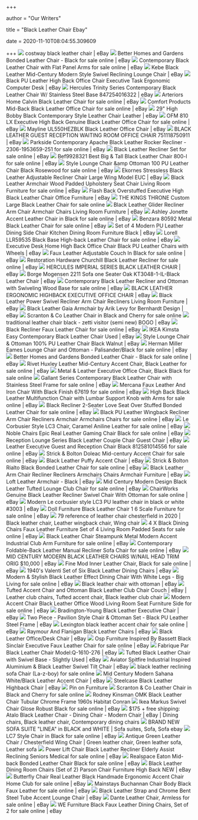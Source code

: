 +++
        
author = "Our Writers"
        
title = "Black Leather Chair Ebay"
        
date = 2020-11-10T08:04:55.309609
        
+++
[ ![](https://i.ebayimg.com/images/g/67MAAOSwUUdayVcu/s-l300.jpg)](https://i.ebayimg.com/images/g/67MAAOSwUUdayVcu/s-l300.jpg) costway black leather chair | eBay
[ ![](https://i.ebayimg.com/images/g/nBUAAOSwM0VeG29I/s-l640.jpg)](https://i.ebayimg.com/images/g/nBUAAOSwM0VeG29I/s-l640.jpg) Better Homes and Gardens Bonded Leather Chair - Black for sale online | eBay
[ ![](https://i.ebayimg.com/images/g/oowAAOSwalFfE~OO/s-l640.jpg)](https://i.ebayimg.com/images/g/oowAAOSwalFfE~OO/s-l640.jpg) Contemporary Black Leather Chair with Flat Panel Arms for sale online | eBay
[ ![](https://i.ebayimg.com/images/g/8mkAAOSwSANa8IUL/s-l400.jpg)](https://i.ebayimg.com/images/g/8mkAAOSwSANa8IUL/s-l400.jpg) Kebe Black Leather Mid-Century Modern Style Swivel Reclining Lounge Chair |  eBay
[ ![](https://d3d71ba2asa5oz.cloudfront.net/12012965/images/048-gm-48102_25.jpg)](https://d3d71ba2asa5oz.cloudfront.net/12012965/images/048-gm-48102_25.jpg) Black PU Leather High Back Office Chair Executive Task Ergonomic Computer  Desk | eBay
[ ![](https://sep.yimg.com/ay/yhst-96405782831295/hercules-trinity-series-contemporary-black-leather-chair-w-stainless-steel-base-17.jpg)](https://sep.yimg.com/ay/yhst-96405782831295/hercules-trinity-series-contemporary-black-leather-chair-w-stainless-steel-base-17.jpg) Hercules Trinity Series Contemporary Black Leather Chair W/ Stainless Steel  Base 847254016322 | eBay
[ ![](https://i.ebayimg.com/images/g/pHUAAOSwvcheINfL/s-l640.jpg)](https://i.ebayimg.com/images/g/pHUAAOSwvcheINfL/s-l640.jpg) Arteriors Home Calvin Black Leather Chair for sale online | eBay
[ ![](https://i.ebayimg.com/images/g/tOwAAOSwVwtbYQ0-/s-l640.jpg)](https://i.ebayimg.com/images/g/tOwAAOSwVwtbYQ0-/s-l640.jpg) Comfort Products Mid-Back Black Leather Office Chair for sale online | eBay
[ ![](https://i.ebayimg.com/images/g/0tgAAOSwGotWlop7/s-l640.jpg)](https://i.ebayimg.com/images/g/0tgAAOSwGotWlop7/s-l640.jpg) 29" High Bobby Black Contemporary Style Leather Chair Leather | eBay
[ ![](https://i.ebayimg.com/images/g/vAwAAOSwYARbV7r8/s-l640.jpg)](https://i.ebayimg.com/images/g/vAwAAOSwYARbV7r8/s-l640.jpg) OFM 810 LX Executive High Back Genuine Black Leather Office Chair for sale  online | eBay
[ ![](https://i.ebayimg.com/images/g/H-gAAOSwygte8LHq/s-l300.jpg)](https://i.ebayimg.com/images/g/H-gAAOSwygte8LHq/s-l300.jpg) Mayline UL550HEZBLK Black Leather Office Chair | eBay
[ ![](https://i.ebayimg.com/images/g/4OkAAOxyjzNRF0Th/s-l300.jpg)](https://i.ebayimg.com/images/g/4OkAAOxyjzNRF0Th/s-l300.jpg) BLACK LEATHER GUEST RECEPTION WAITING ROOM OFFICE CHAIR 751118750911 | eBay
[ ![](https://i.ebayimg.com/images/g/wBAAAOSwMBVexlNG/s-l640.png)](https://i.ebayimg.com/images/g/wBAAAOSwMBVexlNG/s-l640.png) Parkside Contemporary Apache Black Leather Rocker Recliner -  2306-1953659-251 for sale online | eBay
[ ![](https://i.ebayimg.com/images/g/~6UAAOSwwI9eiCow/s-l640.jpg)](https://i.ebayimg.com/images/g/~6UAAOSwwI9eiCow/s-l640.jpg) Black Leather Recliner Set for sale online | eBay
[ ![](https://i.ebayimg.com/images/g/DhMAAOSwQLRbrMgc/s-l640.jpg)](https://i.ebayimg.com/images/g/DhMAAOSwQLRbrMgc/s-l640.jpg) Bef9928321 Best Big & Tall Black Leather Chair 800-l for sale online | eBay
[ ![](https://i.ebayimg.com/images/g/~sgAAOSwlQddHFnc/s-l640.jpg)](https://i.ebayimg.com/images/g/~sgAAOSwlQddHFnc/s-l640.jpg) Style Lounge Chair &amp Ottoman 100 PU Leather Chair Black Rosewood for  sale online | eBay
[ ![](https://i.ebayimg.com/images/g/7DgAAOSwt4VfIWJF/s-l300.jpg)](https://i.ebayimg.com/images/g/7DgAAOSwt4VfIWJF/s-l300.jpg) Ekornes Stressless Black Leather Adjustable Recliner Chair Large Wing Model  EUC | eBay
[ ![](https://i.ebayimg.com/images/g/ICkAAOSw~rhcE1Wi/s-l640.jpg)](https://i.ebayimg.com/images/g/ICkAAOSw~rhcE1Wi/s-l640.jpg) Black Leather Armchair Wood Padded Upholstery Seat Chair Living Room  Furniture for sale online | eBay
[ ![](https://i.ebayimg.com/images/g/SmMAAOSwzXxaAff0/s-l300.jpg)](https://i.ebayimg.com/images/g/SmMAAOSwzXxaAff0/s-l300.jpg) Flash Back Overstuffed Executive High Black Leather Chair Office Furniture  | eBay
[ ![](https://i.ebayimg.com/images/g/D6EAAOSw4ZNc0k3P/s-l640.jpg)](https://i.ebayimg.com/images/g/D6EAAOSw4ZNc0k3P/s-l640.jpg) THE KINGS THRONE Custom Large Black Leather Chair for sale online
[ ![](https://i.ebayimg.com/images/g/mCcAAOSw6DVaL~eT/s-l300.jpg)](https://i.ebayimg.com/images/g/mCcAAOSw6DVaL~eT/s-l300.jpg) Black Leather Glider Recliner Arm Chair Armchair Chairs Living Room  Furniture | eBay
[ ![](https://i.ebayimg.com/images/g/-SwAAOSwovNd1Wby/s-l640.jpg)](https://i.ebayimg.com/images/g/-SwAAOSwovNd1Wby/s-l640.jpg) Ashley Jonette Accent Leather Chair in Black for sale online | eBay
[ ![](https://i.ebayimg.com/images/g/9IkAAOSwfadeZAN5/s-l640.jpg)](https://i.ebayimg.com/images/g/9IkAAOSwfadeZAN5/s-l640.jpg) Benzara 80592 Metal Black Leather Chair for sale online | eBay
[ ![](https://i.ebayimg.com/images/g/N0wAAOSw6DdZkmh7/s-l300.jpg)](https://i.ebayimg.com/images/g/N0wAAOSw6DdZkmh7/s-l300.jpg) Set of 4 Modern PU Leather Dining Side Chair Kitchen Dining Room Furniture  Black | eBay
[ ![](https://i.ebayimg.com/images/g/FkIAAOSwLDBeTa3b/s-l600.jpg)](https://i.ebayimg.com/images/g/FkIAAOSwLDBeTa3b/s-l600.jpg) Lorell LLR59535 Black Base High-back Leather Chair for sale online | eBay
[ ![](https://i.ebayimg.com/images/g/6rsAAOSwoU1e~VgH/s-l300.jpg)](https://i.ebayimg.com/images/g/6rsAAOSwoU1e~VgH/s-l300.jpg) Executive Desk Home High Back Office Chair Black PU Leather Chairs with  Wheels | eBay
[ ![](https://i.ebayimg.com/images/g/1lsAAOSwKwhcINzb/s-l640.jpg)](https://i.ebayimg.com/images/g/1lsAAOSwKwhcINzb/s-l640.jpg) Faux Leather Adjustable Couch In Black for sale online | eBay
[ ![](https://i.ebayimg.com/images/g/1McAAOSw6QVe8Csu/s-l1600.jpg)](https://i.ebayimg.com/images/g/1McAAOSw6QVe8Csu/s-l1600.jpg) Restoration Hardware Churchill Black Leather Recliner for sale online | eBay
[ ![](https://i.ebayimg.com/images/g/8e4AAOSws65Tmy~~/s-l300.jpg)](https://i.ebayimg.com/images/g/8e4AAOSws65Tmy~~/s-l300.jpg) HERCULES IMPERIAL SERIES BLACK LEATHER CHAIR | eBay
[ ![](https://i.ebayimg.com/images/g/8TEAAOSwPpRc8CNF/s-l300.jpg)](https://i.ebayimg.com/images/g/8TEAAOSwPpRc8CNF/s-l300.jpg) Borge Mogensen 2211 Sofa one Seater Oak KT3048-1-IL-Black Leather Chair |  eBay
[ ![](https://i.ebayimg.com/images/g/obMAAOSwol5Y1jHL/s-l640.jpg)](https://i.ebayimg.com/images/g/obMAAOSwol5Y1jHL/s-l640.jpg) Contemporary Black Leather Recliner and Ottoman with Swiveling Wood Base  for sale online | eBay
[ ![](https://i.ebayimg.com/images/g/25QAAOxyjzNRF3E~/s-l300.jpg)](https://i.ebayimg.com/images/g/25QAAOxyjzNRF3E~/s-l300.jpg) BLACK LEATHER ERGONOMIC HIGHBACK EXECUTIVE OFFICE CHAIR | eBay
[ ![](https://i.ebayimg.com/images/g/2PoAAOSwsUZfCKMV/s-l300.jpg)](https://i.ebayimg.com/images/g/2PoAAOSwsUZfCKMV/s-l300.jpg) Black Leather Power Swivel Recliner Arm Chair Recliners Living Room  Furniture | eBay
[ ![](https://i.ebayimg.com/images/g/II0AAOSwmNxaaMxi/s-l300.jpg)](https://i.ebayimg.com/images/g/II0AAOSwmNxaaMxi/s-l300.jpg) Black Leather Gaia Armchair by Arik Levy for Bernhardt Design | eBay
[ ![](https://i.ebayimg.com/images/g/M~oAAOSwHNtcn4lX/s-l640.jpg)](https://i.ebayimg.com/images/g/M~oAAOSwHNtcn4lX/s-l640.jpg) Scranton & Co Leather Chair in Black and Cherry for sale online
[ ![](https://i.ebayimg.com/images/g/rMAAAOSwXy1btrMS/s-l300.jpg)](https://i.ebayimg.com/images/g/rMAAAOSwXy1btrMS/s-l300.jpg) traditional leather chair black - zetti visitor (semi new) BOGO | eBay
[ ![](https://i.ebayimg.com/images/g/NaoAAOSw9dteebjS/s-l640.jpg)](https://i.ebayimg.com/images/g/NaoAAOSw9dteebjS/s-l640.jpg) Black Recliner Faux Leather Chair for sale online | eBay
[ ![](https://i.ebayimg.com/images/g/274AAOSwt4xfW9~2/s-l400.jpg)](https://i.ebayimg.com/images/g/274AAOSwt4xfW9~2/s-l400.jpg) IKEA Kimsta Easy Contemporary Black Leather Chair Used | eBay
[ ![](https://i.ebayimg.com/images/g/4doAAOSw-9lejus8/s-l300.jpg)](https://i.ebayimg.com/images/g/4doAAOSw-9lejus8/s-l300.jpg) Style Lounge Chair &amp; Ottoman 100% PU Leather Chair Black Walnut | eBay
[ ![](https://i.ebayimg.com/images/g/JroAAOSwOZRfHqy4/s-l640.jpg)](https://i.ebayimg.com/images/g/JroAAOSwOZRfHqy4/s-l640.jpg) Herman Miller Eames Lounge Chair and Ottoman - Palisander/Black for sale  online | eBay
[ ![](https://i.ebayimg.com/images/g/ok0AAOSwYKpfM6yG/s-l600.jpg)](https://i.ebayimg.com/images/g/ok0AAOSwYKpfM6yG/s-l600.jpg) Better Homes and Gardens Bonded Leather Chair - Black for sale online | eBay
[ ![](https://i.ebayimg.com/images/g/6sQAAOSwOGdfZB8Y/s-l640.jpg)](https://i.ebayimg.com/images/g/6sQAAOSwOGdfZB8Y/s-l640.jpg) Rivet Huxley Leather Mid-Century Accent Chair, Black Leather for sale  online | eBay
[ ![](https://i.ebayimg.com/images/g/8EAAAOSwYTBeVGDZ/s-l640.jpg)](https://i.ebayimg.com/images/g/8EAAAOSwYTBeVGDZ/s-l640.jpg) Metal & Leather Executive Office Chair, Black Black for sale online
[ ![](https://i.ebayimg.com/images/g/4n8AAOSwnyFdW4fr/s-l640.jpg)](https://i.ebayimg.com/images/g/4n8AAOSwnyFdW4fr/s-l640.jpg) Gallant Series Contemporary Black Leather Chair with Stainless Steel Frame  for sale online | eBay
[ ![](https://i.ebayimg.com/images/g/-qAAAOSwELtdex9p/s-l640.jpg)](https://i.ebayimg.com/images/g/-qAAAOSwELtdex9p/s-l640.jpg) Mercana Faux Leather And Iron Chair With Black Finish 67619 for sale online  | eBay
[ ![](https://i.ebayimg.com/images/g/GF0AAOSwIgNXoiYG/s-l640.jpg)](https://i.ebayimg.com/images/g/GF0AAOSwIgNXoiYG/s-l640.jpg) High Back Black Leather Multifunction Chair with Lumbar Support Knob with  Arms for sale online | eBay
[ ![](https://i.ebayimg.com/images/g/gQYAAOSwtoVbOtY0/s-l640.jpg)](https://i.ebayimg.com/images/g/gQYAAOSwtoVbOtY0/s-l640.jpg) Black Recliner 2-Seater Love Seat Over Stuffed Bonded Leather Chair for  sale online | eBay
[ ![](https://i.ebayimg.com/images/g/OAMAAOSw3Rxe8NR-/s-l640.jpg)](https://i.ebayimg.com/images/g/OAMAAOSw3Rxe8NR-/s-l640.jpg) Black PU Leather Wingback Recliner Arm Chair Recliners Armchair Armchairs  Chairs for sale online | eBay
[ ![](https://i.ebayimg.com/images/g/knEAAOSw6CxdCSua/s-l640.jpg)](https://i.ebayimg.com/images/g/knEAAOSw6CxdCSua/s-l640.jpg) Le Corbusier Style LC3 Chair, Caramel Aniline Leather for sale online | eBay
[ ![](https://i.ebayimg.com/images/g/4aQAAOSwcm5fTxUH/s-l640.jpg)](https://i.ebayimg.com/images/g/4aQAAOSwcm5fTxUH/s-l640.jpg) Noble Chairs Epic Real Leather Gaming Chair Black for sale online | eBay
[ ![](https://i.ebayimg.com/images/g/Aj8AAOSwlpleh57N/s-l300.jpg)](https://i.ebayimg.com/images/g/Aj8AAOSwlpleh57N/s-l300.jpg) Reception Lounge Series Black Leather Couple Chair Guest Chair | eBay
[ ![](https://i.ebayimg.com/images/g/~AUAAOSw4qZeTT3A/s-l640.jpg)](https://i.ebayimg.com/images/g/~AUAAOSw4qZeTT3A/s-l640.jpg) Leather Executive Guest and Reception Chair Black 812581014556 for sale  online | eBay
[ ![](https://i.ebayimg.com/images/g/5EIAAOSwmxVePduR/s-l640.jpg)](https://i.ebayimg.com/images/g/5EIAAOSwmxVePduR/s-l640.jpg) Strick & Bolton Doleac Mid-century Accent Chair for sale online | eBay
[ ![](https://i.ebayimg.com/images/g/M9UAAOSwv8FeeET2/s-l300.png)](https://i.ebayimg.com/images/g/M9UAAOSwv8FeeET2/s-l300.png) Black Leather Puffy Accent Chair | eBay
[ ![](https://i.ebayimg.com/images/g/kwQAAOSwFLpe8PuT/s-l640.jpg)](https://i.ebayimg.com/images/g/kwQAAOSwFLpe8PuT/s-l640.jpg) Strick & Bolton Rialto Black Bonded Leather Chair for sale online | eBay
[ ![](https://i.ebayimg.com/images/g/fmMAAOSwFZZcETr2/s-l300.jpg)](https://i.ebayimg.com/images/g/fmMAAOSwFZZcETr2/s-l300.jpg) Black Leather Arm Chair Recliner Recliners Armchairs Chairs Armchair  Furniture | eBay
[ ![](https://i.ebayimg.com/images/g/xqoAAOSwZyJdA05K/s-l300.jpg)](https://i.ebayimg.com/images/g/xqoAAOSwZyJdA05K/s-l300.jpg) Loft Leather Armchair - Black | eBay
[ ![](https://i.ebayimg.com/images/g/T6sAAOSwOINe8Py1/s-l640.jpg)](https://i.ebayimg.com/images/g/T6sAAOSwOINe8Py1/s-l640.jpg) Mid Century Modern Design Black Leather Tufted Lounge Club Chair for sale  online | eBay
[ ![](https://i.ebayimg.com/images/g/LuYAAOSwytxfZBco/s-l640.jpg)](https://i.ebayimg.com/images/g/LuYAAOSwytxfZBco/s-l640.jpg) ChairWorks Genuine Black Leather Recliner Swivel Chair With Ottoman for  sale online | eBay
[ ![](https://i.ebayimg.com/images/g/0vsAAOSwC5NdCSuc/s-l300.jpg)](https://i.ebayimg.com/images/g/0vsAAOSwC5NdCSuc/s-l300.jpg) Modern Le corbusier style LC3 PU leather chair in black or white #3003 |  eBay
[ ![](https://i.ebayimg.com/images/g/0x4AAOSw-nZTpkKb/s-l640.jpg)](https://i.ebayimg.com/images/g/0x4AAOSw-nZTpkKb/s-l640.jpg) Doll Furniture Black Leather Chair 1 6 Scale Furniture for sale online |  eBay
[ ![](https://i.pinimg.com/736x/27/35/70/273570ec40b91a83af1f19cc72458fcf.jpg)](https://i.pinimg.com/736x/27/35/70/273570ec40b91a83af1f19cc72458fcf.jpg) 79 reference of leather chair chesterfield in 2020 | Black leather chair,  Leather wingback chair, Wing chair
[ ![](https://i.ebayimg.com/images/g/vGEAAOSw-tNXHtlN/s-l640.jpg)](https://i.ebayimg.com/images/g/vGEAAOSw-tNXHtlN/s-l640.jpg) 4 X Black Dining Chairs Faux Leather Furniture Set of 4 Living Room Padded  Seats for sale online | eBay
[ ![](https://i.ebayimg.com/images/g/x6YAAOSwA8tfEUXM/s-l640.jpg)](https://i.ebayimg.com/images/g/x6YAAOSwA8tfEUXM/s-l640.jpg) Black Leather Chair Steampunk Metal Modern Accent Industrial Club Arm  Furniture for sale online | eBay
[ ![](https://i.ebayimg.com/images/g/Pf0AAOSwApReKTVV/s-l640.jpg)](https://i.ebayimg.com/images/g/Pf0AAOSwApReKTVV/s-l640.jpg) Contemporary Foldable-Back Leather Manual Recliner Sofa Chair for sale  online | eBay
[ ![](https://i.ebayimg.com/images/g/SnAAAOSwPERdQf-j/s-l300.jpg)](https://i.ebayimg.com/images/g/SnAAAOSwPERdQf-j/s-l300.jpg) MID CENTURY MODERN BLACK LEATHER CHAIRS W/NAIL HEAD TRIM ORIG $10,000 | eBay
[ ![](https://i.ebayimg.com/images/g/ZgIAAOSwVrxbfzCC/s-l640.jpg)](https://i.ebayimg.com/images/g/ZgIAAOSwVrxbfzCC/s-l640.jpg) Fine Mod Inner Leather Chair, Black for sale online | eBay
[ ![](https://i.ebayimg.com/images/g/yXkAAOSw61Va4ML4/s-l300.jpg)](https://i.ebayimg.com/images/g/yXkAAOSw61Va4ML4/s-l300.jpg) 1940's Valenti Set of Six Black Leather Dining Chairs | eBay
[ ![](https://i.ebayimg.com/images/g/sNcAAOSwiTFd-dnh/s-l640.jpg)](https://i.ebayimg.com/images/g/sNcAAOSwiTFd-dnh/s-l640.jpg) Modern & Stylish Black Leather Effect Dining Chair With White Legs - Big  Living for sale online | eBay
[ ![](https://i.ebayimg.com/images/g/~FQAAOSw1NFaRQnq/s-l300.jpg)](https://i.ebayimg.com/images/g/~FQAAOSw1NFaRQnq/s-l300.jpg) Black leather chair with ottoman | eBay
[ ![](https://i.pinimg.com/originals/7d/6c/55/7d6c5527d7d3a63cbcdfcc21210b85b6.jpg)](https://i.pinimg.com/originals/7d/6c/55/7d6c5527d7d3a63cbcdfcc21210b85b6.jpg) Tufted Accent Chair and Ottoman Black Leather Club Chair Couch | eBay |  Leather club chairs, Tufted accent chair, Black leather club chair
[ ![](https://i.ebayimg.com/images/g/iQoAAOSwHEpfGP7F/s-l640.jpg)](https://i.ebayimg.com/images/g/iQoAAOSwHEpfGP7F/s-l640.jpg) Modern Accent Chair Black Leather Office Wood Living Room Seat Furniture  Side for sale online | eBay
[ ![](https://i.ebayimg.com/images/g/zbkAAOSwVvBdUc4a/s-l300.jpg)](https://i.ebayimg.com/images/g/zbkAAOSwVvBdUc4a/s-l300.jpg) Bradington-Young Black Leather Executive Chair | eBay
[ ![](https://i.ebayimg.com/images/g/DnUAAOSwvERcHBx6/s-l300.jpg)](https://i.ebayimg.com/images/g/DnUAAOSwvERcHBx6/s-l300.jpg) Two Piece - Pavilion Style Chair & Ottoman Set - Black PU Leather Steel  Frame | eBay
[ ![](https://i.ebayimg.com/images/g/ryIAAOSww0ZeN2kE/s-l640.jpg)](https://i.ebayimg.com/images/g/ryIAAOSww0ZeN2kE/s-l640.jpg) Lexington black leather accent chair for sale online | eBay
[ ![](https://i.ebayimg.com/images/g/O7oAAOSwUgxfK2RZ/s-l300.jpg)](https://i.ebayimg.com/images/g/O7oAAOSwUgxfK2RZ/s-l300.jpg) Raymour And Flanigan Black Leather Chairs | eBay
[ ![](https://i.ebayimg.com/images/g/i08AAOSwprte1EEn/s-l300.jpg)](https://i.ebayimg.com/images/g/i08AAOSwprte1EEn/s-l300.jpg) Black Leather Office/Desk Chair | eBay
[ ![](https://i.ebayimg.com/images/g/ezkAAOSw-hRcnXzK/s-l640.jpg)](https://i.ebayimg.com/images/g/ezkAAOSw-hRcnXzK/s-l640.jpg) Osp Furniture Inspired By Bassett Black Sinclair Executive Faux Leather  Chair for sale online | eBay
[ ![](https://i.ebayimg.com/images/g/-58AAOSw0LteZ~X1/s-l300.jpg)](https://i.ebayimg.com/images/g/-58AAOSw0LteZ~X1/s-l300.jpg) Fabrique Par Black Leather Chair Model:Q-1610-276 | eBay
[ ![](https://i.ebayimg.com/images/g/PTgAAOSw87JcNVH-/s-l300.jpg)](https://i.ebayimg.com/images/g/PTgAAOSw87JcNVH-/s-l300.jpg) Tufted Black Leather Chair with Swivel Base - Slightly Used | eBay
[ ![](https://i.ebayimg.com/images/g/xVwAAOSwMSZdg4yd/s-l300.jpg)](https://i.ebayimg.com/images/g/xVwAAOSwMSZdg4yd/s-l300.jpg) Aviator Spitfire Industrial Inspired Aluminium & Black Leather Swivel Tilt  Chair | eBay
[ ![](https://i.ebayimg.com/images/g/H1YAAOSwFdRe-j9J/s-l640.jpg)](https://i.ebayimg.com/images/g/H1YAAOSwFdRe-j9J/s-l640.jpg) black leather reclining sofa Chair (La-z-boy) for sale online
[ ![](https://i.ebayimg.com/images/g/U1cAAOSwhQlelPKw/s-l300.jpg)](https://i.ebayimg.com/images/g/U1cAAOSwhQlelPKw/s-l300.jpg) Mid Century Modern Sahana White/Black Leather Accent Chair | eBay
[ ![](https://i.ebayimg.com/images/g/k28AAOSwaSheOxSp/s-l300.jpg)](https://i.ebayimg.com/images/g/k28AAOSwaSheOxSp/s-l300.jpg) Steelcase Black Leather Highback Chair | eBay
[ ![](https://i.pinimg.com/originals/59/31/57/593157796a84efcf66361b0759621c57.jpg)](https://i.pinimg.com/originals/59/31/57/593157796a84efcf66361b0759621c57.jpg) Pin on Furniture
[ ![](https://i.ebayimg.com/images/g/M~oAAOSwHNtcn4lX/s-l1600.jpg)](https://i.ebayimg.com/images/g/M~oAAOSwHNtcn4lX/s-l1600.jpg) Scranton & Co Leather Chair in Black and Cherry for sale online
[ ![](https://i.pinimg.com/originals/0b/e9/84/0be984c862d72d9fd07fa25710bcc58d.jpg)](https://i.pinimg.com/originals/0b/e9/84/0be984c862d72d9fd07fa25710bcc58d.jpg) Rodney Kinsman OMK Black Leather Chair Tubular Chrome Frame 1960s Habitat  Conran
[ ![](https://i.ebayimg.com/images/g/MDIAAOSwtMVeopB~/s-l640.jpg)](https://i.ebayimg.com/images/g/MDIAAOSwtMVeopB~/s-l640.jpg) Ikea Markus Swivel Chair Glose Robust Black for sale online | eBay
[ ![](https://i.pinimg.com/originals/95/05/88/950588555ebfc8de318c414002903d7a.jpg)](https://i.pinimg.com/originals/95/05/88/950588555ebfc8de318c414002903d7a.jpg) $175 + free shipping: Atalo Black Leather Chair - Dining Chair - Modern  Chair | eBay | Dining chairs, Black leather chair, Contemporary dining  chairs
[ ![](https://i.pinimg.com/originals/f8/b3/e2/f8b3e2cc3e5b57125a073cb9b457c147.jpg)](https://i.pinimg.com/originals/f8/b3/e2/f8b3e2cc3e5b57125a073cb9b457c147.jpg) BRAND NEW SOFA SUITE "LINEA" in BLACK and WHITE | Sofa suites, Sofa, Sofa  ebay
[ ![](https://i.ebayimg.com/images/g/gUsAAOSwvNddCBvP/s-l640.jpg)](https://i.ebayimg.com/images/g/gUsAAOSwvNddCBvP/s-l640.jpg) LC7 Style Chair in Black for sale online | eBay
[ ![](https://i.pinimg.com/236x/82/c7/5f/82c75f2a703525406fc7ee7c8d4da289--green-leather-chair-leather-chairs.jpg)](https://i.pinimg.com/236x/82/c7/5f/82c75f2a703525406fc7ee7c8d4da289--green-leather-chair-leather-chairs.jpg) Antique Green Leather Chair / Chesterfield Wing Chair | Green leather chair,  Green leather sofa, Leather sofa
[ ![](https://i.ebayimg.com/images/g/SwwAAOSwBDle9NU4/s-l640.jpg)](https://i.ebayimg.com/images/g/SwwAAOSwBDle9NU4/s-l640.jpg) Power Lift Chair Black Leather Recliner Elderly Assist Reclining Seniors  Medical for sale online | eBay
[ ![](https://i.ebayimg.com/images/g/T~UAAOSwx0teF6e4/s-l640.jpg)](https://i.ebayimg.com/images/g/T~UAAOSwx0teF6e4/s-l640.jpg) Realspace Eaton Mid-back Bonded Leather Chair Black for sale online | eBay
[ ![](https://i.ebayimg.com/images/g/SpcAAOSw0UdXqTBv/s-l300.jpg)](https://i.ebayimg.com/images/g/SpcAAOSw0UdXqTBv/s-l300.jpg) Black Leather Dining Room Chairs (Set of 2) Parson Chair Furniture High  Back NEW | eBay
[ ![](https://i.ebayimg.com/images/g/kT0AAOSw-q5fEAtf/s-l640.jpg)](https://i.ebayimg.com/images/g/kT0AAOSw-q5fEAtf/s-l640.jpg) Butterfly Chair Real Leather Black Handmade Ergonomic Accent Chair Home  Club for sale online | eBay
[ ![](https://i.ebayimg.com/images/g/AI4AAOSw9MReKJv~/s-l640.jpg)](https://i.ebayimg.com/images/g/AI4AAOSw9MReKJv~/s-l640.jpg) Mainstays Buchannan Chair Body Black Faux Leather for sale online | eBay
[ ![](https://i.ebayimg.com/images/g/GMsAAOxyLchRwKwh/s-l300.jpg)](https://i.ebayimg.com/images/g/GMsAAOxyLchRwKwh/s-l300.jpg) Black Leather Strap and Chrome Bent Steel Tube Accent Lounge Chair | eBay
[ ![](https://i.ebayimg.com/images/g/WLwAAOSwmP5eaQCR/s-l640.jpg)](https://i.ebayimg.com/images/g/WLwAAOSwmP5eaQCR/s-l640.jpg) Dante Leather Chair, Armless for sale online | eBay
[ ![](https://media.cymaxstores.com/Images/170/1441236-L.jpg)](https://media.cymaxstores.com/Images/170/1441236-L.jpg) WE Furniture Black Faux Leather Dining Chairs, Set of 2 for sale online |  eBay
